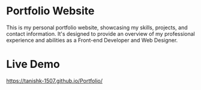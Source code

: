 # Portfolio Website

This is my personal portfolio website, showcasing my skills, projects, and contact information. It's designed to provide an overview of my professional experience and abilities as a Front-end Developer and Web Designer.

# Live Demo
https://tanishk-1507.github.io/Portfolio/


